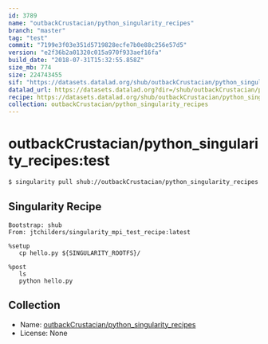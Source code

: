 ```yaml
---
id: 3789
name: "outbackCrustacian/python_singularity_recipes"
branch: "master"
tag: "test"
commit: "7199e3f03e351d5719828ecfe7b0e88c256e57d5"
version: "e2f36b2a01320c015a970f933aef16fa"
build_date: "2018-07-31T15:32:55.858Z"
size_mb: 774
size: 224743455
sif: "https://datasets.datalad.org/shub/outbackCrustacian/python_singularity_recipes/test/2018-07-31-7199e3f0-e2f36b2a/e2f36b2a01320c015a970f933aef16fa.simg"
datalad_url: https://datasets.datalad.org?dir=/shub/outbackCrustacian/python_singularity_recipes/test/2018-07-31-7199e3f0-e2f36b2a/
recipe: https://datasets.datalad.org/shub/outbackCrustacian/python_singularity_recipes/test/2018-07-31-7199e3f0-e2f36b2a/Singularity
collection: outbackCrustacian/python_singularity_recipes
---
```


# outbackCrustacian/python_singularity_recipes:test

```bash
$ singularity pull shub://outbackCrustacian/python_singularity_recipes:test
```

## Singularity Recipe

```singularity
Bootstrap: shub
From: jtchilders/singularity_mpi_test_recipe:latest

%setup
   cp hello.py ${SINGULARITY_ROOTFS}/

%post
   ls
   python hello.py
```

## Collection

 - Name: [outbackCrustacian/python_singularity_recipes](https://github.com/outbackCrustacian/python_singularity_recipes)
 - License: None

